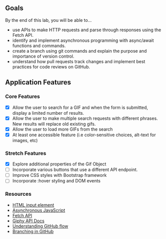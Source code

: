 ## Goals
By the end of this lab, you will be able to...
 - use APIs to make HTTP requests and parse through responses using the Fetch API.
 - identify and implement asynchronous programming with async/await functions and commands.
 - create a branch using git commands and explain the purpose and importance of version control.
 - understand how pull requests track changes and implement best practices for code reviews on GitHub.
## Application Features
### Core Features
 - [x] Allow the user to search for a GIF and when the form is submitted, display a limited number of results.
 - [x] Allow the user to make multiple search requests with different phrases. New results will replace old existing gifs.
 - [x] Allow the user to load more GIFs from the search
 - [x] At least one accessible feature (i.e color-sensitive choices, alt-text for images, etc)
### Stretch Features
 - [x] Explore additional properties of the Gif Object
 - [ ] Incorporate various buttons that use a different API endpoint.
 - [ ] Improve CSS styles with Bootstrap framework
 - [ ] Incorporate :hover styling and DOM events

### Resources
- [HTML input element](https://developer.mozilla.org/en-US/docs/Web/HTML/Element/input)
- [Asynchronous JavaScript](https://developer.mozilla.org/en-US/docs/Learn/JavaScript/Asynchronous)
- [Fetch API](https://developer.mozilla.org/en-US/docs/Web/API/Fetch_API)
- [Giphy API Docs](https://developers.giphy.com/docs/api#quick-start-guide)
- [Understanding GitHub flow](https://guides.github.com/introduction/flow/)
- [Branching in GitHub](https://docs.github.com/en/github/collaborating-with-issues-and-pull-requests/about-branches)
